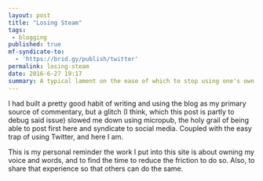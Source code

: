 ```yaml
---
layout: post
title: "Losing Steam"
tags:
 - blogging
published: true
mf-syndicate-to:
  - 'https://brid.gy/publish/twitter'
permalink: losing-steam
date: 2016-6-27 19:17
summary: A typical lament on the ease of which to stop using one's own blog is an easy trap.
---
```


I had built a pretty good habit of writing and using the blog as my primary source of commentary, but a glitch (I think, which this post is partly to debug said issue) slowed me down using micropub, the holy grail of being able to post first here and syndicate to social media. Coupled with the easy trap of using Twitter, and here I am.

This is my personal reminder the work I put into this site is about owning my voice and words, and to find the time to reduce the friction to do so. Also, to share that experience so that others can do the same.
